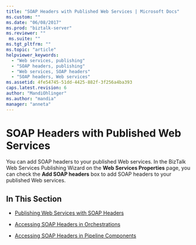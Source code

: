 ```yaml
---
title: "SOAP Headers with Published Web Services | Microsoft Docs"
ms.custom: ""
ms.date: "06/08/2017"
ms.prod: "biztalk-server"
ms.reviewer: ""
 ms.suite: ""
ms.tgt_pltfrm: ""
ms.topic: "article"
helpviewer_keywords: 
  - "Web services, publishing"
  - "SOAP headers, publishing"
  - "Web services, SOAP headers"
  - "SOAP headers, Web services"
ms.assetid: 4fe54745-51dd-4425-882f-3f256a4ba393
caps.latest.revision: 6
author: "MandiOhlinger"
ms.author: "mandia"
manager: "anneta"
---
```

# SOAP Headers with Published Web Services
You can add SOAP headers to your published Web services. In the BizTalk Web Services Publishing Wizard on the **Web Services Properties** page, you can check the **Add SOAP headers** box to add SOAP headers to your published Web services.  
  
## In This Section  
  
-   [Publishing Web Services with SOAP Headers](../core/publishing-web-services-with-soap-headers.md)  
  
-   [Accessing SOAP Headers in Orchestrations](../core/accessing-soap-headers-in-orchestrations.md)  
  
-   [Accessing SOAP Headers in Pipeline Components](../core/accessing-soap-headers-in-pipeline-components.md)